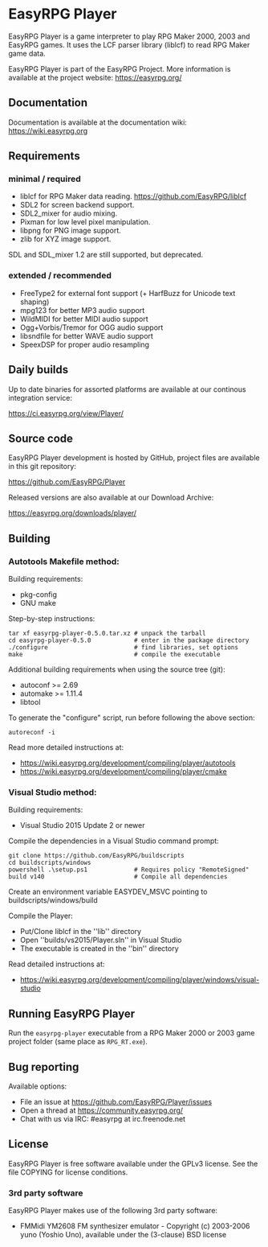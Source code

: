 # EasyRPG Player

EasyRPG Player is a game interpreter to play RPG Maker 2000, 2003 and EasyRPG
games. It uses the LCF parser library (liblcf) to read RPG Maker game data.

EasyRPG Player is part of the EasyRPG Project. More information is
available at the project website: https://easyrpg.org/


## Documentation

Documentation is available at the documentation wiki: https://wiki.easyrpg.org


## Requirements

### minimal / required

- liblcf for RPG Maker data reading. https://github.com/EasyRPG/liblcf
- SDL2 for screen backend support.
- SDL2_mixer for audio mixing.
- Pixman for low level pixel manipulation.
- libpng for PNG image support.
- zlib for XYZ image support.

SDL and SDL_mixer 1.2 are still supported, but deprecated.

### extended / recommended

- FreeType2 for external font support (+ HarfBuzz for Unicode text shaping)
- mpg123 for better MP3 audio support
- WildMIDI for better MIDI audio support
- Ogg+Vorbis/Tremor for OGG audio support
- libsndfile for better WAVE audio support
- SpeexDSP for proper audio resampling


## Daily builds

Up to date binaries for assorted platforms are available at our continous
integration service:

https://ci.easyrpg.org/view/Player/


## Source code

EasyRPG Player development is hosted by GitHub, project files are available
in this git repository:

https://github.com/EasyRPG/Player

Released versions are also available at our Download Archive:

https://easyrpg.org/downloads/player/


## Building

### Autotools Makefile method:

Building requirements:

- pkg-config
- GNU make

Step-by-step instructions:

    tar xf easyrpg-player-0.5.0.tar.xz # unpack the tarball
    cd easyrpg-player-0.5.0            # enter in the package directory
    ./configure                        # find libraries, set options
    make                               # compile the executable

Additional building requirements when using the source tree (git):

- autoconf >= 2.69
- automake >= 1.11.4
- libtool

To generate the "configure" script, run before following the above section:

    autoreconf -i

Read more detailed instructions at:

* https://wiki.easyrpg.org/development/compiling/player/autotools
* https://wiki.easyrpg.org/development/compiling/player/cmake

### Visual Studio method:

Building requirements:

- Visual Studio 2015 Update 2 or newer

Compile the dependencies in a Visual Studio command prompt:

    git clone https://github.com/EasyRPG/buildscripts
    cd buildscripts/windows
    powershell .\setup.ps1             # Requires policy "RemoteSigned"
    build v140                         # Compile all dependencies

Create an environment variable EASYDEV_MSVC pointing to buildscripts/windows/build

Compile the Player:

- Put/Clone liblcf in the ''lib'' directory
- Open ''builds/vs2015/Player.sln'' in Visual Studio
- The executable is created in the ''bin'' directory

Read detailed instructions at:

* https://wiki.easyrpg.org/development/compiling/player/windows/visual-studio

## Running EasyRPG Player

Run the `easyrpg-player` executable from a RPG Maker 2000 or 2003 game
project folder (same place as `RPG_RT.exe`).


## Bug reporting

Available options:

* File an issue at https://github.com/EasyRPG/Player/issues
* Open a thread at https://community.easyrpg.org/
* Chat with us via IRC: #easyrpg at irc.freenode.net


## License

EasyRPG Player is free software available under the GPLv3 license. See the file
COPYING for license conditions.

### 3rd party software

EasyRPG Player makes use of the following 3rd party software:

* FMMidi YM2608 FM synthesizer emulator - Copyright (c) 2003-2006 yuno
  (Yoshio Uno), available under the (3-clause) BSD license
